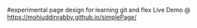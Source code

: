 #experimental page design for learning git and flex
Live Demo @ https://mohiuddinrabby.github.io/simplePage/
